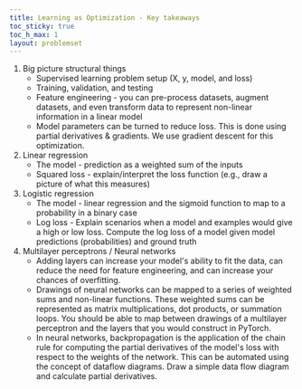 ```yaml
---
title: Learning as Optimization - Key takeaways
toc_sticky: true 
toc_h_max: 1
layout: problemset
---
```



1. Big picture structural things
    * Supervised learning problem setup (X, y, model, and loss)
    * Training, validation, and testing
    * Feature engineering - you can pre-process datasets, augment datasets, and even transform data to represent non-linear information in a linear model
    * Model parameters can be turned to reduce loss. This is done using partial derivatives & gradients. We use gradient descent for this optimization.
1. Linear regression
    * The model - prediction as a weighted sum of the inputs
    * Squared loss - explain/interpret the loss function (e.g., draw a picture of what this measures)
1. Logistic regression
    * The model - linear regression and the sigmoid function to map to a probability in a binary case
    * Log loss - Explain scenarios when a model and examples would give a high or low loss. Compute the log loss of a model given model predictions (probabilities) and ground truth
1. Multilayer perceptrons / Neural networks
    * Adding layers can increase your model's ability to fit the data, can reduce the need for feature engineering, and can increase your chances of overfitting.
    * Drawings of neural networks can be mapped to a series of weighted sums and non-linear functions. These weighted sums can be represented as matrix multiplications, dot products, or summation loops. You should be able to map between drawings of a multilayer perceptron and the layers that you would construct in PyTorch.
    * In neural networks, backpropagation is the application of the chain rule for computing the partial derivatives of the model's loss with respect to the weights of the network. This can be automated using the concept of dataflow diagrams. Draw a simple data flow diagram and calculate partial derivatives.